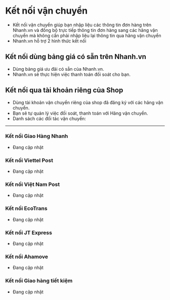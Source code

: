 # Kết nối vận chuyển
- Kết nối vận chuyển giúp bạn nhập liệu các thông tin đơn hàng trên Nhanh.vn và đồng bộ trực tiếp thông tin đơn hàng sang các 
hãng vận chuyển mà không cần phải nhập liệu lại thông tin qua hãng vận chuyển
- Nhanh.vn hỗ trợ 2 hình thức kết nối

## Kết nối dùng bảng giá có sẵn trên Nhanh.vn
- Dùng bảng giá ưu đãi có sẵn của Nhanh.vn.
- Nhanh.vn sẽ thực hiện việc thanh toán đối soát cho bạn.

## Kết nối qua tài khoản riêng của Shop
- Dùng tài khoản vận chuyển riêng của shop đã đăng ký với các hãng vận chuyển.
- Bạn sẽ tự quản lý việc đối soát, thanh toán với Hãng vận chuyển.
- Danh sách các đối tác vận chuyển:

---

### Kết nối Giao Hàng Nhanh
- Đang cập nhật

### Kết nối Viettel Post
- Đang cập nhật

### Kết nối Việt Nam Post
- Đang cập nhật

### Kết nối EcoTrans
- Đang cập nhật

### Kết nối JT Express
- Đang cập nhật

### Kết nối Ahamove
- Đang cập nhật

### Kết nối Giao hàng tiết kiệm
- Đang cập nhật
